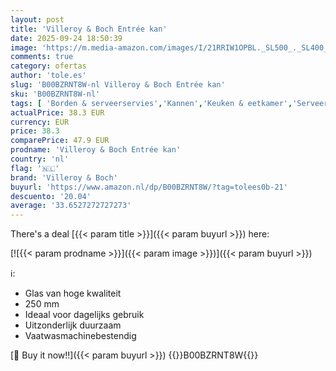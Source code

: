 ```yaml
---
layout: post
title: 'Villeroy & Boch Entrée kan'
date: 2025-09-24 18:50:39
image: 'https://m.media-amazon.com/images/I/21RRIW1OPBL._SL500_._SL400_.jpg'
comments: true
category: ofertas
author: 'tole.es'
slug: 'B00BZRNT8W-nl Villeroy & Boch Entrée kan'
sku: 'B00BZRNT8W-nl'
tags: [ 'Borden & serveerservies','Kannen','Keuken & eetkamer','Serveerservies voor drankjes','Serviesgoed','Serviesgoed & serveerbestek','Wonen & keuken','villeroy & boch','🇳🇱', ]
actualPrice: 38.3 EUR
currency: EUR
price: 38.3
comparePrice: 47.9 EUR
prodname: 'Villeroy & Boch Entrée kan'
country: 'nl'
flag: '🇳🇱'
brand: 'Villeroy & Boch'
buyurl: 'https://www.amazon.nl/dp/B00BZRNT8W/?tag=tolees0b-21'
descuento: '20.04'
average: '33.6527272727273'
---
```


There's a deal [{{< param title >}}]({{< param buyurl >}})  here:

[![{{< param prodname >}}]({{< param image >}})]({{< param buyurl >}})

ℹ️:

- Glas van hoge kwaliteit
- 250 mm
- Ideaal voor dagelijks gebruik
- Uitzonderlijk duurzaam
- Vaatwasmachinebestendig

[🛒 Buy it now!!]({{< param buyurl >}})
{{<world>}}B00BZRNT8W{{</world>}}
